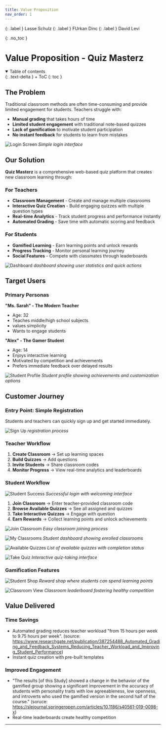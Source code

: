 ```yaml
---
title: Value Proposition
nav_order: 1
---
```


{: .label }
Lasse Schulz
{: .label }
FUrkan Dinc
{: .label }
David Levi

{: .no_toc }
# Value Proposition - Quiz Masterz

<details open markdown="block">
{: .text-delta }
<summary>Table of contents</summary>
+ ToC
{: toc }
</details>

## The Problem

Traditional classroom methods are often time-consuming and provide limited engagement for students. Teachers struggle with:
- **Manual grading** that takes hours of time
- **Limited student engagement** with traditional note-based quizzes
- **Lack of gamification** to motivate student participation
- **No instant feedback** for students to learn from mistakes

![Login Screen](assets/images/Login%20Screen.PNG)
*Simple login interface*

## Our Solution

**Quiz Masterz** is a comprehensive web-based quiz platform that creates new classroom learning through:

###  **For Teachers**
- **Classroom Management** - Create and manage multiple classrooms
- **Interactive Quiz Creation** - Build engaging quizzes with multiple question types
- **Real-time Analytics** - Track student progress and performance instantly
- **Automated Grading** - Save time with automatic scoring and feedback

### **For Students**
- **Gamified Learning** - Earn learning points and unlock rewards
- **Progress Tracking** - Monitor personal learning journey
- **Social Features** - Compete with classmates through leaderboards

![Dashboard](assets/images/Dashboard%20WF.PNG)
*dashboard showing user statistics and quick actions*

## Target Users

### Primary Personas

**"Ms. Sarah" - The Modern Teacher**
- Age: 32
- Teaches middle/high school subjects
- values simplicity
- Wants to engage students 

**"Alex" - The Gamer Student**
- Age: 14
- Enjoys interactive learning
- Motivated by competition and achievements
- Prefers immediate feedback over delayed results

![Student Profile](assets/images/Student%20Profile%20Student.PNG)
*Student profile showing achievements and customization options*

## Customer Journey

### **Entry Point: Simple Registration**
Students and teachers can quickly sign up and get started immediately.

![Sign Up](assets/images/Sign%20up%20form.PNG)
*registration process*

### **Teacher Workflow**

1. **Create Classroom** → Set up learning spaces
2. **Build Quizzes** → Add questions 
3. **Invite Students** → Share classroom codes 
4. **Monitor Progress** → View real-time analytics and leaderboards

### **Student Workflow**

![Student Success](assets/images/Student%20logged%20in%20successfully.PNG)
*Successful login with welcoming interface*

1. **Join Classroom** → Enter teacher-provided classroom code
2. **Browse Available Quizzes** → See all assigned and quizzes
3. **Take Interactive Quizzes** → Engage with  question
4. **Earn Rewards** → Collect learning points and unlock achievements

![Join Classroom](assets/images/join%20classroom%20student.PNG)
*Easy classroom joining process*

![My Classrooms](assets/images/My%20classrooms%20Student.PNG)
*Student dashboard showing enrolled classrooms*

![Available Quizzes](assets/images/Available%20Quizzes%20Student.PNG)
*List of available quizzes with completion status*

![Take Quiz](assets/images/Take%20Quiz%20Student.PNG)
*Interactive quiz-taking interface*

### **Gamification Features**

![Student Shop](assets/images/Student%20Shop%20student.PNG)
*Reward shop where students can spend learning points*

![Classroom View](assets/images/Classroom%20Student.PNG)
*Classroom leaderboard fostering healthy competition*

## Value Delivered

### **Time Savings**
- Automated grading reduces teacher workload "from 15 hours per week to 9.75 hours per week".
(source: https://www.researchgate.net/publication/387254488_Automated_Grading_and_Feedback_Systems_Reducing_Teacher_Workload_and_Improving_Student_Performance)
- Instant quiz creation with pre-built templates

### **Improved Engagement** 
- "The results [of this Study] showed a change in the behavior of the gamified group showing a significant improvement in the accuracy of students with personality traits with low agreeableness, low openness, and introverts who used the gamified version in the second half of the course." (soruce: https://slejournal.springeropen.com/articles/10.1186/s40561-019-0098-x) 
- Real-time leaderboards create healthy competition


---
